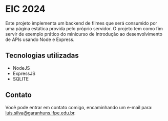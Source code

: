 # EIC 2024

Este projeto implementa um backend de filmes que será consumido por uma página estática provida pelo próprio servidor. O projeto tem como fim servir de exemplo prático do minicurso de Introdução ao desenvolvimento de APIs usando Node e Express.

## Tecnologias utilizadas

* NodeJS
* ExpressJS
* SQLITE

## Contato

Você pode entrar em contato comigo, encaminhando um e-mail para: luis.silva@garanhuns.ifpe.edu.br.